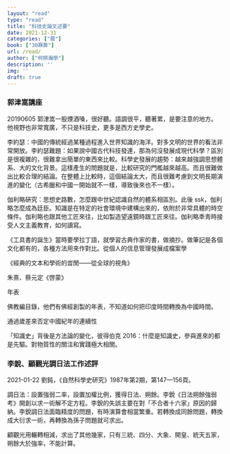 ```yaml
---
layout: "read"
type: "read"
title: "科技史論文述要"
date: 2021-12-31
categories: ["曆"]
book: ["30厤筭"]
url: /read/
author: ["柯棋瀚學"]
description: ''
img: ''
draft: true
---
```


### 郭津嵩講座

20190605 郭津嵩一股煙酒嗓，很好聽。語調很平，聽著累，是要注意的地方。他視野也非常寬廣，不只是科技史，更多是西方史學史。

李約瑟：中國的傳統經過某種過程進入世界知識的海洋。對多文明的世界的看法非常開放。李約瑟難題：如果說中國古代科技發達，那為何沒發展成現代科學？區別是很複雜的，很難拿出簡單的東西來比較。科學史發展的趨勢：越來越強調思想體系、大的文化背景。這樣產生的問題就是，比較研究的門檻越來越高。而且很難做出比較合理的結論。在整體上比較時，這個結論太大，而且很難考慮到文明長期演進的變化（古希臘和中國一開始就不一樣，導致後來也不一樣）。

伽利略硏究：思想史路數，怎麼跟中世紀認識自然的體系相區別。此後 ssk，伽利略怎麼成為廷臣。知識是在特定的社會環境中建構出來的，依附於非常具體的時空條件。伽利略也跟其他工匠來往，比如製造望遠鏡時跟工匠來往。伽利略秊靑時接受人文主義教育，如何讀寫。

《工具書的誕生》當時要學拉丁語，就學習古典作家的書，做摘抄。做筆記是各個文化都有的，各種方法用來作對比。從個人的信息管理發展成檔案學

《經典的文本和學術的旹閒——從全球的視角》

朱熹、蔡元定《啓蒙》

年表

佛教編目錄，他們有佛經創製的年表，不知道如何把印度時間轉換為中國時間。

通過歲差來否定中國紀年的連續性

「知識史」背後是方法論的變化，彼得伯克 2016：什麼是知識史，參與進來的都是先驅。對物質性的關注和實踐極大相關。

### 李銳、顧觀光調日法工作述評

2021-01-22 劉鈍，《自然科學史研究》1987年第2期，第147—156頁。

調日法：設置強弱二率，設置加權比例，獲得日法、朔餘。李銳《日法朔餘強弱考》開創以求一術解不定方程。李銳的失誤主要在對「不合者十六家」原因的歸納。李銳調日法面臨精度的問題，有時演算會相當繁重。若轉換成同餘問題，轉換成大衍求一術，再轉換為孫子問題就可求出。

顧觀光用輾轉相減，求出了其他幾家，只有三統、四分、大象、開皇、統天五家，朔餘大於強率，不能計算。

















